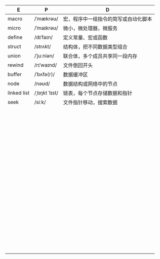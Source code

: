 | E           | P              | D                                    |
| ----------- | -------------- | ------------------------------------ |
| macro       | /ˈmækrəʊ/      | 宏，程序中一组指令的简写或自动化脚本 |
| micro       | /ˈmaɪkrəʊ/     | 微小，微处理器，微服务               |
| define      | /dɪˈfaɪn/      | 定义常量、宏或函数                   |
| struct      | /strʌkt/       | 结构体，把不同数据类型组合           |
| union       | /ˈjuːniən/     | 联合体，多个成员共享同一段内存       |
| rewind      | /rɪˈwaɪnd/     | 文件倒回开头                         |
| buffer      | /ˈbʌfə(r)/     | 数据缓冲区                           |
| node        | /nəʊd/         | 数据结构或网络中的节点               |
| linked list | /ˌlɪŋkt ˈlɪst/ | 链表，每个节点存储数据和指针         |
| seek        | /siːk/         | 文件指针移动，搜索数据               |
|             |                |                                      |
|             |                |                                      |
|             |                |                                      |
|             |                |                                      |
|             |                |                                      |
|             |                |                                      |
|             |                |                                      |
|             |                |                                      |
|             |                |                                      |
|             |                |                                      |
|             |                |                                      |
|             |                |                                      |
|             |                |                                      |
|             |                |                                      |
|             |                |                                      |
|             |                |                                      |
|             |                |                                      |
|             |                |                                      |
|             |                |                                      |
|             |                |                                      |
|             |                |                                      |
|             |                |                                      |
|             |                |                                      |
|             |                |                                      |
|             |                |                                      |
|             |                |                                      |
|             |                |                                      |
|             |                |                                      |
|             |                |                                      |
|             |                |                                      |
|             |                |                                      |
|             |                |                                      |
|             |                |                                      |
|             |                |                                      |
|             |                |                                      |
|             |                |                                      |
|             |                |                                      |
|             |                |                                      |
|             |                |                                      |
|             |                |                                      |
|             |                |                                      |
|             |                |                                      |
|             |                |                                      |
|             |                |                                      |
|             |                |                                      |
|             |                |                                      |
|             |                |                                      |
|             |                |                                      |
|             |                |                                      |
|             |                |                                      |
|             |                |                                      |
|             |                |                                      |
|             |                |                                      |
|             |                |                                      |
|             |                |                                      |
|             |                |                                      |
|             |                |                                      |
|             |                |                                      |
|             |                |                                      |
|             |                |                                      |
|             |                |                                      |
|             |                |                                      |
|             |                |                                      |
|             |                |                                      |
|             |                |                                      |
|             |                |                                      |
|             |                |                                      |
|             |                |                                      |
|             |                |                                      |
|             |                |                                      |
|             |                |                                      |
|             |                |                                      |
|             |                |                                      |
|             |                |                                      |
|             |                |                                      |
|             |                |                                      |
|             |                |                                      |
|             |                |                                      |
|             |                |                                      |

